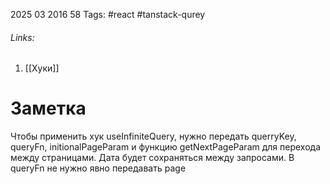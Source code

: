 2025 03 2016 58
Tags: #react #tanstack-qurey
###### Links: 
1) [[Хуки]]
# Заметка
Чтобы применить хук useInfiniteQuery, нужно передать querryKey, queryFn, initionalPageParam и функцию getNextPageParam для перехода между страницами. Дата будет сохраняться между запросами. В queryFn не нужно явно передавать page